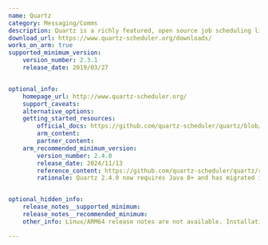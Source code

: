 ```yaml
---
name: Quartz
category: Messaging/Comms
description: Quartz is a richly featured, open source job scheduling library that can be integrated within virtually any Java application.
download_url: https://www.quartz-scheduler.org/downloads/
works_on_arm: true
supported_minimum_version:
    version_number: 2.3.1
    release_date: 2019/03/27


optional_info:
    homepage_url: http://www.quartz-scheduler.org/
    support_caveats:
    alternative_options:
    getting_started_resources:
        official_docs: https://github.com/quartz-scheduler/quartz/blob/main/docs/quick-start-guide.adoc
        arm_content:
        partner_content:
    arm_recommended_minimum_version:
        version_number: 2.4.0
        release_date: 2024/11/13
        reference_content: https://github.com/quartz-scheduler/quartz/releases/tag/v2.4.0
        rationale: Quartz 2.4.0 now requires Java 8+ and has migrated its build system from Maven to Gradle. Several third-party dependencies like SLF4J, Log4j, and Hikari have been upgraded. Maven POMs generated via Gradle now declare dependencies with "provided" scope for cleaner integration. The release removes the legacy TerracottaJobStore and the NativeJob class from quartz-jobs due to security risks—now relocated as example15. Example programs can be easily run using Gradle, with guidance provided in the updated examples_guide.txt.


optional_hidden_info:
    release_notes__supported_minimum:
    release_notes__recommended_minimum:
    other_info: Linux/ARM64 release notes are not available. Installation and testing are done using released source code tar.

---
```

